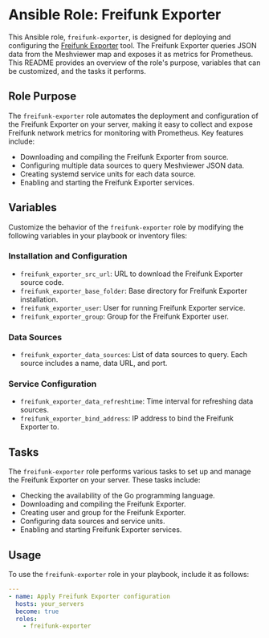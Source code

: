 # Ansible Role: Freifunk Exporter

This Ansible role, `freifunk-exporter`, is designed for deploying and configuring the [Freifunk Exporter](https://github.com/xperimental/freifunk-exporter) tool. The Freifunk Exporter queries JSON data from the Meshviewer map and exposes it as metrics for Prometheus. This README provides an overview of the role's purpose, variables that can be customized, and the tasks it performs.

## Role Purpose

The `freifunk-exporter` role automates the deployment and configuration of the Freifunk Exporter on your server, making it easy to collect and expose Freifunk network metrics for monitoring with Prometheus. Key features include:

- Downloading and compiling the Freifunk Exporter from source.
- Configuring multiple data sources to query Meshviewer JSON data.
- Creating systemd service units for each data source.
- Enabling and starting the Freifunk Exporter services.

## Variables

Customize the behavior of the `freifunk-exporter` role by modifying the following variables in your playbook or inventory files:

### Installation and Configuration

- `freifunk_exporter_src_url`: URL to download the Freifunk Exporter source code.
- `freifunk_exporter_base_folder`: Base directory for Freifunk Exporter installation.
- `freifunk_exporter_user`: User for running Freifunk Exporter service.
- `freifunk_exporter_group`: Group for the Freifunk Exporter user.

### Data Sources

- `freifunk_exporter_data_sources`: List of data sources to query. Each source includes a name, data URL, and port.

### Service Configuration

- `freifunk_exporter_data_refreshtime`: Time interval for refreshing data sources.
- `freifunk_exporter_bind_address`: IP address to bind the Freifunk Exporter to.

## Tasks

The `freifunk-exporter` role performs various tasks to set up and manage the Freifunk Exporter on your server. These tasks include:

- Checking the availability of the Go programming language.
- Downloading and compiling the Freifunk Exporter.
- Creating user and group for the Freifunk Exporter.
- Configuring data sources and service units.
- Enabling and starting Freifunk Exporter services.

## Usage

To use the `freifunk-exporter` role in your playbook, include it as follows:

```yaml
---
- name: Apply Freifunk Exporter configuration
  hosts: your_servers
  become: true
  roles:
    - freifunk-exporter
